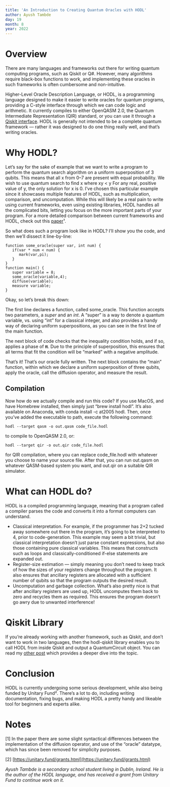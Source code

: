 ```yaml
---
title: 'An Introduction to Creating Quantum Oracles with HODL'
author: Ayush Tambde
day: 19
month: 8
year: 2022
---
```


Overview
========

There are many languages and frameworks out there for writing quantum computing programs, such as Qiskit or Q#. However, many algorithms require black-box functions to work, and implementing these oracles in such frameworks is often cumbersome and non-intuitive.

Higher-Level Oracle Description Language, or HODL, is a programming language designed to make it easier to write oracles for quantum programs, providing a C-style interface through which we can code logic and arithmetic. It currently compiles to either OpenQASM 2.0, the Quantum Intermediate Representation (QIR) standard, or you can use it through a [Qiskit interface](https://medium.com/@atamb/writing-qiskit-oracles-with-hodl-377859287861). HODL is generally not intended to be a complete quantum framework — rather it was designed to do one thing really well, and that’s writing oracles.

Why HODL?
=========

Let’s say for the sake of example that we want to write a program to perform the quantum search algorithm on a uniform superposition of 3 qubits. This means that all x from 0–7 are present with equal probability. We wish to use quantum search to find x where xy < y For any real, positive value of y, the only solution for x is 0. I’ve chosen this particular example since it showcases multiple features of HODL, such as multiplication, comparison, and uncomputation. While this will likely be a real pain to write using current frameworks, even using existing libraries, HODL handles all the complicated bits, letting you focus on the more important parts of your program. For a more detailed comparison between current frameworks and HODL, check out this [paper](https://doi.org/10.48550/arXiv.2110.12487)¹.

So what does such a program look like in HODL? I’ll show you the code, and then we’ll dissect it line-by-line:

    function some_oracle(super var, int num) {  
       if(var * num < num) {  
          mark(var,pi);  
       }  
    }  
    function main() {  
       super variable = 8;  
       some_oracle(variable,4);  
       diffuse(variable);  
       measure variable;  
    }

Okay, so let’s break this down:

The first line declares a function, called some\_oracle. This function accepts two parameters, a _super_ and an _int_. A “super” is a way to denote a quantum variable, vs. using “int” for a classical integer, and also provides a handy way of declaring uniform superpositions, as you can see in the first line of the main function.

The next block of code checks that the inequality condition holds, and if so, applies a phase of **π**. Due to the principle of superposition, this ensures that all terms that fit the condition will be “marked” with a negative amplitude.

That’s it! That’s our oracle fully written. The next block contains the “main” function, within which we declare a uniform superposition of three qubits, apply the oracle, call the diffusion operator, and measure the result.

Compilation
-----------

Now how do we actually compile and run this code? If you use MacOS, and have Homebrew installed, then simply just “brew install hodl”. It’s also available on Anaconda, with conda install -c at2005 hodl. Then, once you’ve added the executable to path, execute the following command:

    hodl --target qasm -o out.qasm code_file.hodl

to compile to OpenQASM 2.0, or:

    hodl --target qir -o out.qir code_file.hodl

for QIR compilation, where you can replace code\_file.hodl with whatever you choose to name your source file. After that, you can run out.qasm on whatever QASM-based system you want, and out.qir on a suitable QIR simulator.

What can HODL do?
=================

HODL is a compiled programming language, meaning that a program called a compiler parses the code and converts it into a format computers can understand.

*   Classical interpretation. For example, if the programmer has 2+2 tucked away somewhere out there in the program, it’s going to be interpreted to 4, prior to code-generation. This example may seem a bit trivial, but classical interpretation doesn’t just parse constant expressions, but also those containing pure classical variables. This means that constructs such as loops and classically-conditioned if-else statements are expanded out.
*   Register-size estimation — simply meaning you don’t need to keep track of how the sizes of your registers change throughout the program. It also ensures that ancillary registers are allocated with a sufficient number of qubits so that the program outputs the desired result.
*   Uncomputation and garbage collection. What’s also pretty nice is that after ancillary registers are used up, HODL uncomputes them back to zero and recycles them as required. This ensures the program doesn’t go awry due to unwanted interference!

Qiskit Library
==============

If you’re already working with another framework, such as Qiskit, and don’t want to work in two languages, then the hodl-qiskit library enables you to call HODL from inside Qiskit and output a QuantumCircuit object. You can read my [other post](https://medium.com/@atamb/writing-qiskit-oracles-with-hodl-377859287861) which provides a deeper dive into the topic.

Conclusion
==========

HODL is currently undergoing some serious development, while also being funded by Unitary Fund². There’s a lot to do, including writing documentation, fixing bugs, and making HODL a pretty handy and likeable tool for beginners and experts alike.

Notes
=====

\[1\] In the paper there are some slight syntactical differences between the implementation of the diffusion operator, and use of the “oracle” datatype, which has since been removed for simplicity purposes.

\[2\] [https://unitary.fund/grants.html](https://unitary.fund/grants.html)

_Ayush Tambde is a secondary school student living in Dublin, Ireland. He is the author of the HODL language, and has received a grant from Unitary Fund to continue work on it._
